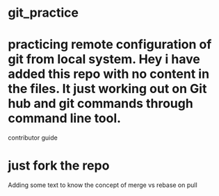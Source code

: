 # git_practice
practicing remote configuration of git from local system.
Hey i have added this repo with no content in the files.
It just working out on Git hub and git commands through command line tool.
=======
contributor guide

just fork the repo 
=========
Adding some text to know the concept of merge vs rebase on pull
